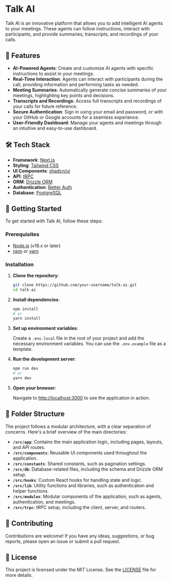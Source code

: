 # Talk AI

Talk AI is an innovative platform that allows you to add intelligent AI agents to your meetings. These agents can follow instructions, interact with participants, and provide summaries, transcripts, and recordings of your calls.

## 🚀 Features

- **AI-Powered Agents**: Create and customize AI agents with specific instructions to assist in your meetings.
- **Real-Time Interaction**: Agents can interact with participants during the call, providing information and performing tasks as needed.
- **Meeting Summaries**: Automatically generate concise summaries of your meetings, highlighting key points and decisions.
- **Transcripts and Recordings**: Access full transcripts and recordings of your calls for future reference.
- **Secure Authentication**: Sign in using your email and password, or with your GitHub or Google accounts for a seamless experience.
- **User-Friendly Dashboard**: Manage your agents and meetings through an intuitive and easy-to-use dashboard.

## 🛠️ Tech Stack

- **Framework**: [Next.js](https://nextjs.org/)
- **Styling**: [Tailwind CSS](https://tailwindcss.com/)
- **UI Components**: [shadcn/ui](https://ui.shadcn.com/)
- **API**: [tRPC](https://trpc.io/)
- **ORM**: [Drizzle ORM](https://orm.drizzle.team/)
- **Authentication**: [Better Auth](https://better-auth.dev/)
- **Database**: [PostgreSQL](https://www.postgresql.org/)

## 🏁 Getting Started

To get started with Talk AI, follow these steps:

### Prerequisites

- [Node.js](https://nodejs.org/en/) (v18.x or later)
- [npm](https://www.npmjs.com/) or [yarn](https://yarnpkg.com/)

### Installation

1. **Clone the repository**:

   ```bash
   git clone https://github.com/your-username/talk-ai.git
   cd talk-ai
   ```

2. **Install dependencies**:

   ```bash
   npm install
   # or
   yarn install
   ```

3. **Set up environment variables**:

   Create a `.env.local` file in the root of your project and add the necessary environment variables. You can use the `.env.example` file as a template.

4. **Run the development server**:

   ```bash
   npm run dev
   # or
   yarn dev
   ```

5. **Open your browser**:

   Navigate to [http://localhost:3000](http://localhost:3000) to see the application in action.

## 📂 Folder Structure

The project follows a modular architecture, with a clear separation of concerns. Here's a brief overview of the main directories:

- **`/src/app`**: Contains the main application logic, including pages, layouts, and API routes.
- **`/src/components`**: Reusable UI components used throughout the application.
- **`/src/constants`**: Shared constants, such as pagination settings.
- **`/src/db`**: Database-related files, including the schema and Drizzle ORM setup.
- **`/src/hooks`**: Custom React hooks for handling state and logic.
- **`/src/lib`**: Utility functions and libraries, such as authentication and helper functions.
- **`/src/modules`**: Modular components of the application, such as agents, authentication, and meetings.
- **`/src/trpc`**: tRPC setup, including the client, server, and routers.

## 🤝 Contributing

Contributions are welcome! If you have any ideas, suggestions, or bug reports, please open an issue or submit a pull request.

## 📄 License

This project is licensed under the MIT License. See the [LICENSE](LICENSE) file for more details.
